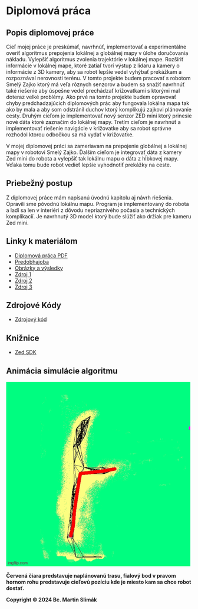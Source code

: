 # Diplomová práca

## Popis diplomovej práce

Cieľ mojej práce je preskúmať, navrhnúť, implementovať a experimentálne overiť algoritmus prepojenia lokálnej a globálnej mapy v úlohe doručovania nákladu. Vylepšiť algoritmus zvolenia trajektórie v lokálnej mape. Rozšíriť informácie v lokálnej mape, ktoré zatiaľ tvorí výstup z lidaru a kamery o informácie z 3D kamery, aby sa robot lepšie vedel vyhýbať prekážkam a rozpoznával nerovnosti terénu. V tomto projekte budem pracovať s robotom Smelý Zajko ktorý má veľa rôznych senzorov a budem sa snažiť navrhnúť také riešenie aby úspešne vedel prechádzať križovatkami s ktorými mal doteraz velké problémy. Ako prvé na tomto projekte budem opravovať chyby predchadzajúcich diplomových prác aby fungovala lokálna mapa tak ako by mala a aby som odstránil duchov ktorý komplikujú zajkovi plánovanie cesty. Druhým cieľom je implementovať nový senzor ZED mini ktorý prinesie nové dáta ktoré zaznačím do lokálnej mapy. Tretím cieľom je navrhnúť a implementovať riešenie navigácie v križovatke aby sa robot správne rozhodol ktorou odbočkou sa má vydať v križovatke.

V mojej diplomovej práci sa zameriavam na prepojenie globálnej a lokálnej mapy v robotovi Smelý Zajko. Ďalším cieľom je integrovať dáta z kamery Zed mini do robota a vylepšiť tak lokálnu mapu o dáta z hĺbkovej mapy. Vďaka tomu bude robot vedieť lepšie vyhodnotiť prekážky na ceste.

## Priebežný postup

Z diplomovej práce mám napísanú úvodnú kapitolu aj návrh riešenia. Opravili sme pôvodnú lokálnu mapu. Program je implementovaný do robota a ladí sa len v interiéri z dôvodu nepriaznivého počasia a technických komplikacií. Je navrhnutý 3D model ktorý bude slúžiť ako držiak pre kameru Zed mini.

## Linky k materiálom

* [Diplomová práca PDF](main.pdf)
* [Predobhajoba](predobhajoba_slimak.pptx)
* [Obrázky a výsledky](obr_vysledky.jpg)
* [Zdroj 1](https://www.example.com/source1)
* [Zdroj 2](https://www.example.com/source2)
* [Zdroj 3](https://www.example.com/source3)

## Zdrojové Kódy

* [Zdrojový kód](https://github.com/Robotics-DAI-FMFI-UK/smely-zajko-ros/tree/australian)

## Knižnice

* [Zed SDK](https://github.com/stereolabs/zed-sdk)

## Animácia simulácie algoritmu

[![Animácia Screen Shotu](animacia.gif)](animacia.gif)

**Červená čiara predstavuje naplánovanú trasu, fialový bod v pravom hornom rohu predstavuje cieľovú pozíciu kde je miesto kam sa chce robot dostať.**

**Copyright © 2024 Bc. Martin Slimák**











